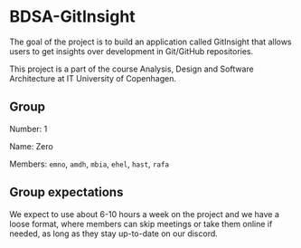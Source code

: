 # BDSA-GitInsight
The goal of the project is to build an application called GitInsight that allows users to get insights over development in Git/GitHub repositories.

This project is a part of the course Analysis, Design and Software Architecture at IT University of Copenhagen.

## Group
Number: 1

Name: Zero

Members: `emno`, `amdh`, `mbia`, `ehel`, `hast`, `rafa`

## Group expectations
We expect to use about 6-10 hours a week on the project and we have a loose format, where members can skip meetings or take them online if needed, as long as they stay up-to-date on our discord.
